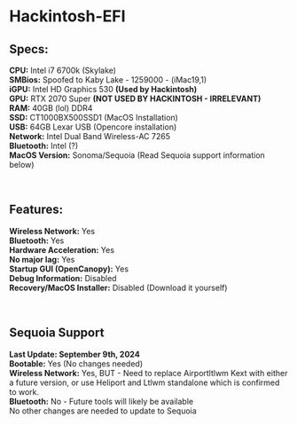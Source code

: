# Hackintosh-EFI
## Specs:
<p><b>CPU:</b> Intel i7 6700k (Skylake)<br>
<b>SMBios:</b> Spoofed to Kaby Lake - 1259000 - (iMac19,1)<br>
<b>iGPU:</b> Intel HD Graphics 530 <b>(Used by Hackintosh)</b><br>
<b>GPU:</b> RTX 2070 Super <b>(NOT USED BY HACKINTOSH - IRRELEVANT)</b><br>
<b>RAM:</b> 40GB (lol) DDR4<br>
<b>SSD:</b> CT1000BX500SSD1 (MacOS Installation)<br>
<b>USB:</b> 64GB Lexar USB (Opencore installation)<br>
<b>Network:</b> Intel Dual Band Wireless-AC 7265<br>
<b>Bluetooth:</b> Intel (?)<br>
<b>MacOS Version:</b> Sonoma/Sequoia (Read Sequoia support information below)</p><br>

## Features:
<p><b>Wireless Network:</b> Yes<br>
<b>Bluetooth:</b> Yes<br>
<b>Hardware Acceleration:</b> Yes<br>
<b>No major lag:</b> Yes<br>
<b>Startup GUI (OpenCanopy):</b> Yes<br>
<b>Debug Information:</b> Disabled<br>
<b>Recovery/MacOS Installer:</b> Disabled (Download it yourself)</p><br>

## Sequoia Support
<p><b>Last Update: September 9th, 2024</b><br>
<b>Bootable:</b> Yes (No changes needed)<br>
<b>Wireless Network:</b> Yes, BUT - Need to replace Airportltlwm Kext with either a future version, or use Heliport and Ltlwm standalone which is confirmed to work.<br>
<b>Bluetooth:</b> No - Future tools will likely be available<br>
No other changes are needed to update to Sequoia</p><br>
